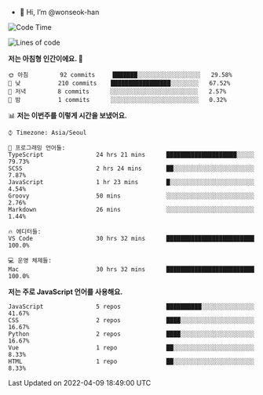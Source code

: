- 👋 Hi, I’m @wonseok-han

<!---
wonseok-han/wonseok-han is a ✨ special ✨ repository because its `README.md` (this file) appears on your GitHub profile.
You can click the Preview link to take a look at your changes.
--->

<!--START_SECTION:waka-->
![Code Time](http://img.shields.io/badge/Code%20Time-335%20hrs%2055%20mins-blue)

![Lines of code](https://img.shields.io/badge/%EC%A0%80%EB%8A%94%20%EC%97%AC%ED%83%9C%EA%B9%8C%EC%A7%80%20-218%20Thousand%20%EC%A4%84%EC%9D%98%20%EC%BD%94%EB%93%9C%EB%A5%BC%20%EC%9E%91%EC%84%B1%ED%96%88%EC%96%B4%EC%9A%94.-blue)

**저는 아침형 인간이에요. 🐤** 

```text
🌞 아침         92 commits     ███████░░░░░░░░░░░░░░░░░░   29.58% 
🌆 낮　         210 commits    █████████████████░░░░░░░░   67.52% 
🌃 저녁         8 commits      ░░░░░░░░░░░░░░░░░░░░░░░░░   2.57% 
🌙 밤　         1 commits      ░░░░░░░░░░░░░░░░░░░░░░░░░   0.32%

```


📊 **저는 이번주를 이렇게 시간을 보냈어요.** 

```text
⌚︎ Timezone: Asia/Seoul

💬 프로그래밍 언어들: 
TypeScript               24 hrs 21 mins      ████████████████████░░░░░   79.73% 
SCSS                     2 hrs 24 mins       ██░░░░░░░░░░░░░░░░░░░░░░░   7.87% 
JavaScript               1 hr 23 mins        █░░░░░░░░░░░░░░░░░░░░░░░░   4.54% 
Groovy                   50 mins             ░░░░░░░░░░░░░░░░░░░░░░░░░   2.76% 
Markdown                 26 mins             ░░░░░░░░░░░░░░░░░░░░░░░░░   1.44%

🔥 에디터들: 
VS Code                  30 hrs 32 mins      █████████████████████████   100.0%

💻 운영 체제들: 
Mac                      30 hrs 32 mins      █████████████████████████   100.0%

```

**저는 주로 JavaScript 언어를 사용해요.** 

```text
JavaScript               5 repos             ██████████░░░░░░░░░░░░░░░   41.67% 
CSS                      2 repos             ████░░░░░░░░░░░░░░░░░░░░░   16.67% 
Python                   2 repos             ████░░░░░░░░░░░░░░░░░░░░░   16.67% 
Vue                      1 repo              ██░░░░░░░░░░░░░░░░░░░░░░░   8.33% 
HTML                     1 repo              ██░░░░░░░░░░░░░░░░░░░░░░░   8.33%

```



 Last Updated on 2022-04-09 18:49:00 UTC
<!--END_SECTION:waka-->
